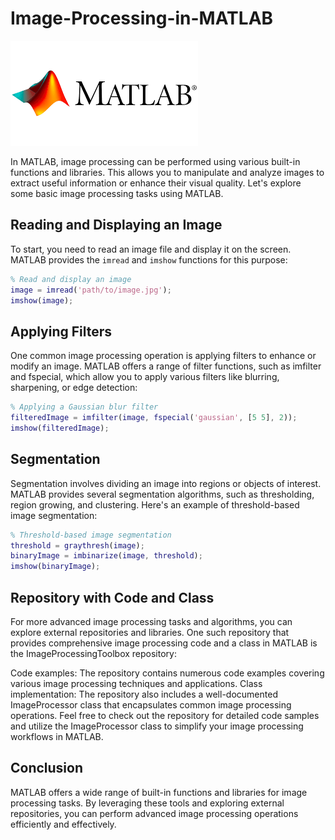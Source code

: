 # Image-Processing-in-MATLAB
![image 1](matlab.png)


In MATLAB, image processing can be performed using various built-in functions and libraries. This allows you to manipulate and analyze images to extract useful information or enhance their visual quality. Let's explore some basic image processing tasks using MATLAB.

## Reading and Displaying an Image

To start, you need to read an image file and display it on the screen. MATLAB provides the `imread` and `imshow` functions for this purpose:

```matlab
% Read and display an image
image = imread('path/to/image.jpg');
imshow(image);
```
## Applying Filters
One common image processing operation is applying filters to enhance or modify an image. MATLAB offers a range of filter functions, such as imfilter and fspecial, which allow you to apply various filters like blurring, sharpening, or edge detection:
```matlab
% Applying a Gaussian blur filter
filteredImage = imfilter(image, fspecial('gaussian', [5 5], 2));
imshow(filteredImage);
```
## Segmentation 
Segmentation involves dividing an image into regions or objects of interest. MATLAB provides several segmentation algorithms, such as thresholding, region growing, and clustering. Here's an example of threshold-based image segmentation:
```matlab
% Threshold-based image segmentation
threshold = graythresh(image);
binaryImage = imbinarize(image, threshold);
imshow(binaryImage);
```
## Repository with Code and Class 
For more advanced image processing tasks and algorithms, you can explore external repositories and libraries. One such repository that provides comprehensive image processing code and a class in MATLAB is the ImageProcessingToolbox repository:


Code examples: The repository contains numerous code examples covering various image processing techniques and applications.
Class implementation: The repository also includes a well-documented ImageProcessor class that encapsulates common image processing operations.
Feel free to check out the repository for detailed code samples and utilize the ImageProcessor class to simplify your image processing workflows in MATLAB.
## Conclusion 
MATLAB offers a wide range of built-in functions and libraries for image processing tasks. By leveraging these tools and exploring external repositories, you can perform advanced image processing operations efficiently and effectively.
